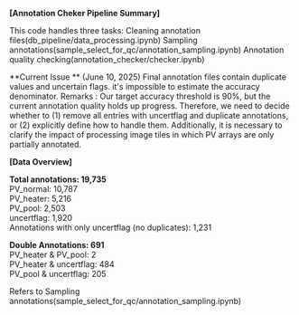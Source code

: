 **[Annotation Cheker Pipeline Summary]**

This code handles three tasks:
Cleaning annotation files(db_pipeline/data_processing.ipynb)
Sampling annotations(sample_select_for_qc/annotation_sampling.ipynb)
Annotation quality checking(annotation_checker/checker.ipynb)

**Current Issue **
(June 10, 2025) Final annotation files contain duplicate values and uncertain flags. it's impossible to estimate the accuracy denominator.
Remarks : Our target accuracy threshold is 90%, but the current annotation quality holds up progress.
Therefore, we need to decide whether to (1) remove all entries with uncertflag and duplicate annotations, or (2) explicitly define how to handle them.
Additionally, it is necessary to clarify the impact of processing image tiles in which PV arrays are only partially annotated.


**[Data Overview]**

**Total annotations: 19,735**\
PV_normal: 10,787\
PV_heater: 5,216\
PV_pool: 2,503\
uncertflag: 1,920\
Annotations with only uncertflag (no duplicates): 1,231

**Double Annotations: 691**\
PV_heater & PV_pool: 2\
PV_heater & uncertflag: 484\
PV_pool & uncertflag: 205

Refers to Sampling annotations(sample_select_for_qc/annotation_sampling.ipynb)

